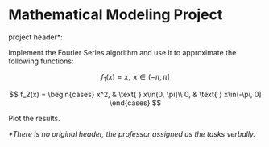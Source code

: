 # Mathematical Modeling Project

project header\*:

Implement the Fourier Series algorithm and use it to approximate the following functions:

$$
f_1(x) = x, \text{ } x\in(-\pi, \pi]
$$

$$
f_2(x) = \begin{cases}
    x^2, & \text{ } x\in(0, \pi]\\
    0, & \text{ } x\in(-\pi, 0]
         \end{cases}
$$

Plot the results.

*\*There is no original header, the professor assigned us the tasks verbally.*
